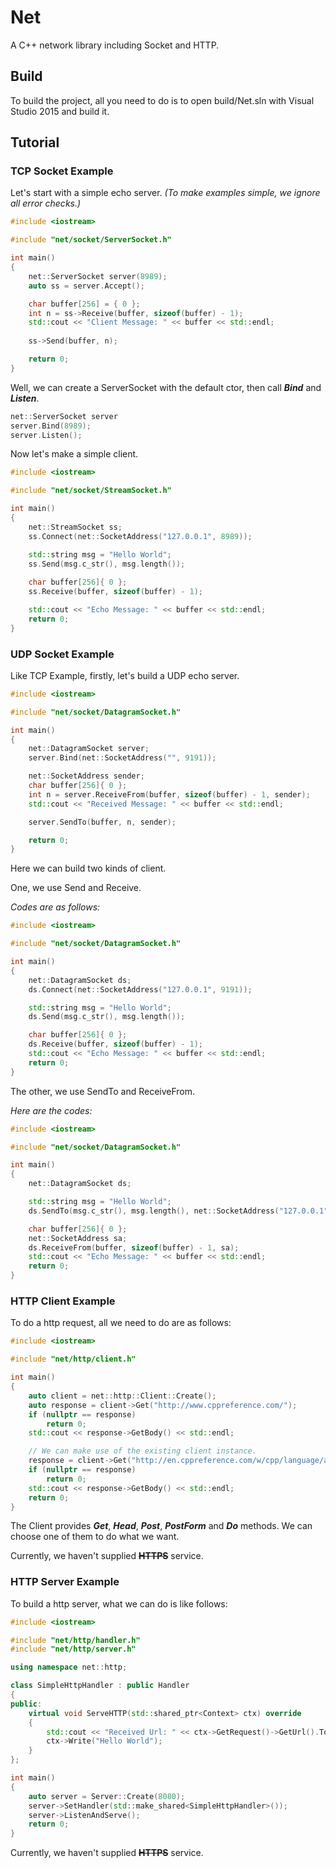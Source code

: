 # Net
A C++ network library including Socket and HTTP.

## Build
To build the project, all you need to do is to open build/Net.sln with Visual Studio 2015 and build it.

## Tutorial
### TCP Socket Example
Let's start with a simple echo server. *(To make examples simple, we ignore all error checks.)*
```cpp
#include <iostream>

#include "net/socket/ServerSocket.h"

int main()
{
    net::ServerSocket server(8989);
    auto ss = server.Accept();

    char buffer[256] = { 0 };
    int n = ss->Receive(buffer, sizeof(buffer) - 1);
    std::cout << "Client Message: " << buffer << std::endl;
    
    ss->Send(buffer, n);

    return 0;
}
```
Well, we can create a ServerSocket with the default ctor, then call **_Bind_** and **_Listen_**.
```cpp
net::ServerSocket server
server.Bind(8989);
server.Listen();
```

Now let's make a simple client.
```cpp
#include <iostream>

#include "net/socket/StreamSocket.h"

int main()
{
    net::StreamSocket ss;
    ss.Connect(net::SocketAddress("127.0.0.1", 8989));

    std::string msg = "Hello World";
    ss.Send(msg.c_str(), msg.length());
 
    char buffer[256]{ 0 };
    ss.Receive(buffer, sizeof(buffer) - 1);

    std::cout << "Echo Message: " << buffer << std::endl;
    return 0;
}
```

### UDP Socket Example
Like TCP Example, firstly, let's build a UDP echo server.
```cpp
#include <iostream>

#include "net/socket/DatagramSocket.h"

int main()
{
    net::DatagramSocket server;
    server.Bind(net::SocketAddress("", 9191));

    net::SocketAddress sender;
    char buffer[256]{ 0 };
    int n = server.ReceiveFrom(buffer, sizeof(buffer) - 1, sender);
    std::cout << "Received Message: " << buffer << std::endl;

    server.SendTo(buffer, n, sender);

    return 0;
}
```
Here we can build two kinds of client.

One, we use Send and Receive.

*Codes are as follows:*
```cpp
#include <iostream>

#include "net/socket/DatagramSocket.h"

int main()
{
    net::DatagramSocket ds;
    ds.Connect(net::SocketAddress("127.0.0.1", 9191));

    std::string msg = "Hello World";
    ds.Send(msg.c_str(), msg.length());

    char buffer[256]{ 0 };
    ds.Receive(buffer, sizeof(buffer) - 1);
    std::cout << "Echo Message: " << buffer << std::endl;
    return 0;
}
```
The other, we use SendTo and ReceiveFrom.

*Here are the codes:*
```cpp
#include <iostream>

#include "net/socket/DatagramSocket.h"

int main()
{
    net::DatagramSocket ds;

    std::string msg = "Hello World";
    ds.SendTo(msg.c_str(), msg.length(), net::SocketAddress("127.0.0.1", 9191));

    char buffer[256]{ 0 };
    net::SocketAddress sa;
    ds.ReceiveFrom(buffer, sizeof(buffer) - 1, sa);
    std::cout << "Echo Message: " << buffer << std::endl;
    return 0;
}
```

### HTTP Client Example
To do a http request, all we need to do are as follows:
```cpp
#include <iostream>

#include "net/http/client.h"

int main()
{
    auto client = net::http::Client::Create();
    auto response = client->Get("http://www.cppreference.com/");
    if (nullptr == response)
        return 0;
    std::cout << response->GetBody() << std::endl;

    // We can make use of the existing client instance.
    response = client->Get("http://en.cppreference.com/w/cpp/language/ascii");
    if (nullptr == response)
        return 0;
    std::cout << response->GetBody() << std::endl;
    return 0;
}
``` 
The Client provides **_Get_**, **_Head_**, **_Post_**, **_PostForm_** and **_Do_** methods.
We can choose one of them to do what we want. 

Currently, we haven't supplied **~~HTTPS~~** service.

### HTTP Server Example
To build a http server, what we can do is like follows:
```cpp
#include <iostream>

#include "net/http/handler.h"
#include "net/http/server.h"

using namespace net::http;

class SimpleHttpHandler : public Handler
{
public:
    virtual void ServeHTTP(std::shared_ptr<Context> ctx) override
    {
        std::cout << "Received Url: " << ctx->GetRequest()->GetUrl().ToString() << std::endl;
        ctx->Write("Hello World");
    }
};

int main()
{
    auto server = Server::Create(8080);
    server->SetHandler(std::make_shared<SimpleHttpHandler>());
    server->ListenAndServe();
    return 0;
}
```

Currently, we haven't supplied **~~HTTPS~~** service.
